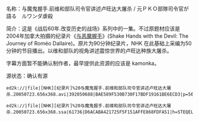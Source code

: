 名称：与魔鬼握手.前维和部队司令官讲述卢旺达大屠杀 / 元ＰＫＯ部隊司令官が語る　ルワンダ虐殺

简介：这是《战后60年.改变历史的战场》系列中的一集。不过原题材应该是2004年加拿大拍摄的纪录片《[与恶魔握手](https://movie.douban.com/subject/1950566//)》(Shake Hands with the Devil: The Journey of Roméo Dallaire)。原片为90分钟纪录片，NHK 在此基础上采编为50分钟的节目播出。以维和部队的视角讲述震惊世界的卢旺达种族大屠杀。

字幕方面暂不能确认制作者，最早提供此资源的应该是 kamonka。

源状态：确认有源

```
ed2k://|file|[NHK][纪录片]%20与魔鬼握手.前维和部队司令官讲述卢旺达大屠杀.20050723.656x368.avi|392050688|BAE589F530B730F17BDF19161BE6ECD3|p=56687FFC2344D74FB35C265F2FFB4763:5F5482E11CC3C734D7856D7E72D7D9CC:BDC889019B26CFD09E51EAE4BE062736:DF8A67EC3398CB0B3656E6A0AE74B2D5:93D5EF75FC4994B7F16A7856119806AE:C17DB96ECFB81354D02CD6015DB3F1CD:E9B901F30107C498C233CBF8A8EF1916:72378BD0F5D67F76DFFA6F62E2BA91C3:F86A31844BC292D4834F1338D375480C:E70F15951AD87F2166AE399E19CB7670:D03E63AA4B36909554C19B8AE39EF98A:E0BC982B3F3E760B1497845F710FFF77:591D697DCD624B42A85CE1486D074B64:A6E41B9F0A200C188723DF4B5782752A:A0299D4A968A9EB76DC640BAB17DBA48:62F51FE9D5F4D2B76E0FE00D4741BECB:CCB4F8D30A0FEF25FA2B1D6C23612DB6:D4519DA8DF5EA6CCA69CFD489714AD4E:238E5D44E4C80BAED9EEA784CA6E5BB7:18E0EA2444E237677BE98E94294940F3:DA9D3836415537AB3D135AE9C38B9B82:D30340BC21F9D3B0F93C521C8DF2E3D0:CE8C675B9B3410C8AF90C2151AAAF1CF:5BB2A3A191A8405DB8C30B40D04ED732:C55D427E945457EDDEE5D215F0D4CEBF:7BA8F0FF75C6E6B97627CCDA1C9C00C1:DD089BC22672E1223B3D8193774BD93D:DAC9C680A8E2782CFF3446935216DDD1:B0B77D6E91B47F25C03D45F1731310A3:0504BDC90B4ECD387B71CF77B58CC30E:84C14918830C8723F254DC85F58CA301:D4D37939DDCA0C813392EA32CC6F11D2:A05E8102306EF0ABA53B3D210BC66A1F:BFFBD2D8B352DD131114018487BBF634:CE8AA5334F72ACC19E8E9C8C57FF8787:2E1CEA59109E35A0BFEA25BBD7A1A995:6A6A7EF6D4B6007B4C7FB4A85C28E7E2:0ED03EFB21FF5E379E486A4A80CFD962:2BAB62045A5633E5468DFF10DAECE1D2:C4189197B773CB3749EFE0A8B10FD3BB:CC915DDFA4E88BC28D794B13B6A07F11|h=LEGWEIXOI73XX5CK5VRUUUTAZW4G66KK|/

ed2k://|file|[NHK][纪录片]%20与魔鬼握手.前维和部队司令官讲述卢旺达大屠杀.20050723.656x368.ssa|61736|D6ACABA421725F5F151AFFE868FDFA51|h=STEQELSCOC3S5IYHXU6NT5NCQLM2J2VV|/
```

